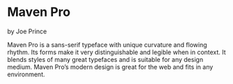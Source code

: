 # Maven Pro
by Joe Prince

Maven Pro is a sans-serif typeface with unique curvature and flowing rhythm. Its forms make it very distinguishable and legible when in context. It blends styles of many great typefaces and is suitable for any design medium. Maven Pro’s modern design is great for the web and fits in any environment.